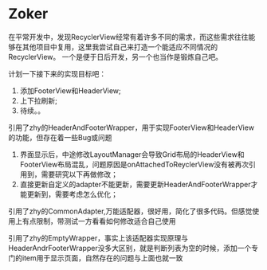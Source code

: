 # Zoker
在平常开发中，发现RecyclerView经常有着许多不同的需求，而这些需求往往能够在其他项目中复用，这里我尝试自己来打造一个能适应不同情况的RecyclerView。
一个是便于日后开发，另一个也当作是锻炼自己吧。


计划一下接下来的实现目标吧：
1. 添加FooterView和HeaderView;
2. 上下拉刷新;
3. 待续。。

  引用了zhy的HeaderAndFooterWrapper，用于实现FooterView和HeaderView的功能，但存在着一些Bug或问题
  1. 界面显示后，中途修改LayoutManager会导致Grid布局的HeaderView和FooterView布局混乱，问题原因是onAttachedToReyclerView没有被再次引用到，需要研究以下再做修改；
  2. 直接更新自定义的adapter不能更新，需要更新HeaderAndFooterWrapper才能更新到，需要考虑怎么优化；

  引用了zhy的CommonAdapter,万能适配器，很好用，简化了很多代码。但感觉使用上有点限制，带测试一方看看如何修改适合自己使用

  引用了zhy的EmptyWrapper，事实上该适配器实现原理与HeaderAndrFooterWrapper没多大区别，就是判断列表为空的时候，添加一个专门的item用于显示页面，自然存在的问题与上面也就一致
